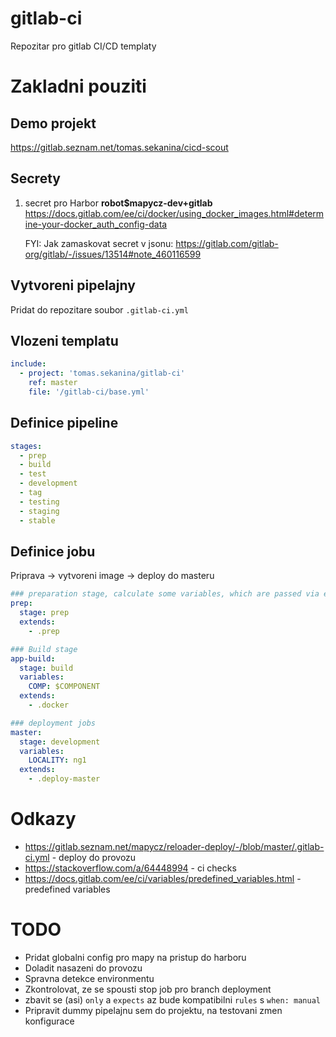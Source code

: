 # gitlab-ci

Repozitar pro gitlab CI/CD templaty



# Zakladni pouziti

## Demo projekt
https://gitlab.seznam.net/tomas.sekanina/cicd-scout

## Secrety
1. secret pro Harbor **robot$mapycz-dev+gitlab**  
    https://docs.gitlab.com/ee/ci/docker/using_docker_images.html#determine-your-docker_auth_config-data  

    FYI: Jak zamaskovat secret v jsonu: https://gitlab.com/gitlab-org/gitlab/-/issues/13514#note_460116599  

## Vytvoreni pipelajny
Pridat do repozitare soubor `.gitlab-ci.yml`


## Vlozeni templatu
```yaml
include: 
  - project: 'tomas.sekanina/gitlab-ci'
    ref: master
    file: '/gitlab-ci/base.yml'
```
## Definice pipeline
```yaml
stages:
  - prep
  - build
  - test
  - development
  - tag
  - testing
  - staging
  - stable
```

## Definice jobu
Priprava -> vytvoreni image -> deploy do masteru
```yaml
### preparation stage, calculate some variables, which are passed via env artifact
prep:
  stage: prep
  extends:
    - .prep

### Build stage
app-build:
  stage: build
  variables:
    COMP: $COMPONENT
  extends: 
    - .docker

### deployment jobs
master:
  stage: development
  variables:
    LOCALITY: ng1
  extends: 
    - .deploy-master
```

# Odkazy
* https://gitlab.seznam.net/mapycz/reloader-deploy/-/blob/master/.gitlab-ci.yml - deploy do provozu
* https://stackoverflow.com/a/64448994 - ci checks
* https://docs.gitlab.com/ee/ci/variables/predefined_variables.html - predefined variables

# TODO
* Pridat globalni config pro mapy na pristup do harboru
* Doladit nasazeni do provozu
* Spravna detekce environmentu
* Zkontrolovat, ze se spousti stop job pro branch deployment
* zbavit se (asi) `only` a `expects` az bude kompatibilni `rules` s `when: manual`
* Pripravit dummy pipelajnu sem do projektu, na testovani zmen konfigurace
  